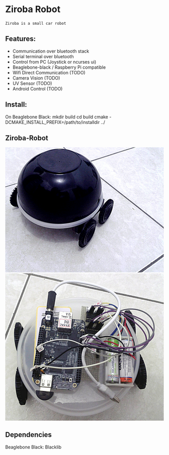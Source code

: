 Ziroba Robot
============

    Ziroba is a small car robot
 
Features:
---------

   * Communication over bluetooth stack
   * Serial terminal over bluetooth
   * Control from PC (Joystick or ncurses ui)   
   * Beaglebone-black / Raspberry Pi compatible
   * Wifi Direct Communication (TODO)
   * Camera Vision (TODO)
   * UV Sensor (TODO)
   * Android Control (TODO)


Install:
--------
   On Beaglebone Black:
   mkdir build
   cd build
   cmake -DCMAKE_INSTALL_PREFIX=/path/to/installdir ../

Ziroba-Robot
------------
![alt tag](https://github.com/ismaia/ziroba/raw/master/docs/ziroba.jpg)
![alt tag](https://github.com/ismaia/ziroba/raw/master/docs/ziroba_circuits.jpg)


Dependencies
------------
Beaglebone Black: Blacklib


